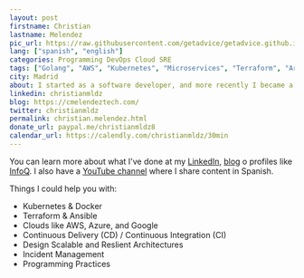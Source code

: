 ```yaml
---
layout: post
firstname: Christian
lastname: Melendez
pic_url: https://raw.githubusercontent.com/getadvice/getadvice.github.io/master/assets/profile-pics/christian-melendez.jpg
lang: ["spanish", "english"]
categories: Programming DevOps Cloud SRE
tags: ["Golang", "AWS", "Kubernetes", "Microservices", "Terraform", "Architecture", "CI/CD"]
city: Madrid
about: I started as a software developer, and more recently I became a cloud architect focused on helping companies to implement continuous delivery pipelines. I'm also a technical writer for topics around Kubernetes, containers, cloud, and DevOps. I've contributed to the community and for some companies with talks and workshops too.
linkedin: christianmldz
blog: https://cmelendeztech.com/
twitter: christianmldz
permalink: christian.melendez.html
donate_url: paypal.me/christianmldz8
calendar_url: https://calendly.com/christianmldz/30min
---
```

You can learn more about what I've done at my [LinkedIn](https://www.linkedin.com/in/christianmldz), [blog](https://cmelendeztech.com/) o profiles like [InfoQ](https://www.infoq.com/profile/Christian-Melendez/). I also have a [YouTube channel](http://www.youtube.com/c/ChristianMelendez) where I share content in Spanish.

Things I could help you with:

- Kubernetes & Docker
- Terraform & Ansible
- Clouds like AWS, Azure, and Google
- Continuous Delivery (CD) / Continuous Integration (CI)
- Design Scalable and Reslient Architectures
- Incident Management
- Programming Practices

